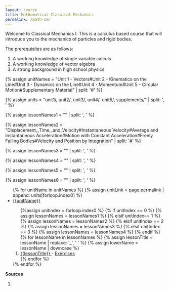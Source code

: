 ```yaml
---
layout: course
title: Mathematical Classical Mechanics
permalink: /math-cm/
---
```


Welcome to Classical Mechanics I. This is a calculus based course that will introduce you to the mechanics of particles and rigid bodies. 

The prerequisites are as follows:
1. A working knowledge of single variable calculs
2. A working knowledge of vector algebra
3. A strong background in high school physics

{% assign unitNames = "Unit 1 - Vectors#Unit 2 - Kinematics on the Line#Unit 3 - Dynamics on the Line#Unit 4 - Momentum#Unit 5 - Circular Motion#Supplementary Material" | split: '#' %}

{% assign units = "unit1/, unit2/, unit3/, unit4/, unit5/, supplements/" | split: ', ' %}

{% assign lessonNames1 = "" | split: ', ' %}

{% assign lessonNames2 = "Displacement,_Time,_and_Velocity#Instantaneous Velocity#Average and Instantaneous Acceleration#Motion with Constant Acceleration#Freely Falling Bodies#Velocity and Position by Integration" | split: '#' %}

{% assign lessonNames3 = "" | split: ', ' %}

{% assign lessonNames4 = "" | split: ', ' %}

{% assign lessonNames5 = "" | split: ', ' %}

{% assign lessonNames6 = "" | split: ', ' %}

<ul>
{% for unitName in unitNames %}
{% assign unitLink = page.permalink | append: units[forloop.index0] %}
<li>  <a class="page-link" href="{{unitLink}}"> {{unitName}} </a> </li>
<ol> {%assign unitIndex = forloop.index0 %}
{% if unitIndex == 0 %} {% assign lessonNames = lessonNames1 %}
{% elsif unitIndex== 1 %}  {% assign lessonNames = lessonNames2 %}
{% elsif unitIndex == 2 %}  {% assign lessonNames = lessonNames3 %}
{% elsif unitIndex == 3 %}  {% assign lessonNames = lessonNames4 %}
{% endif %}
{% for lessonName in lessonNames %}
{% assign lessonTitle = lessonName | replace:  '_', ' ' %}
{% assign lowerName = lessonName | downcase %}
<li> <a class = "page-link" href = "{{ lowerName | prepend: units[unitIndex] | prepend: current_page.permalink }}"> {{lessonTitle}} </a> - <a class = "page-link" href = "{{ lowerName | prepend: units[unitIndex] | prepend: current_page.permalink | append: "-exercises" }}"> Exercises </a> </li>
{% endfor %}
</ol>
{% endfor %}
</ul>

**Sources**

1. 
